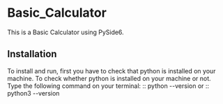 # Basic_Calculator
This is a Basic Calculator using PySide6.

## Installation
To install and run, first you have to check that python is installed on your machine. To check whether python is installed on your machine or not. Type the following command 
on your terminal:
::
  python --version
or
::
  python3 --version
